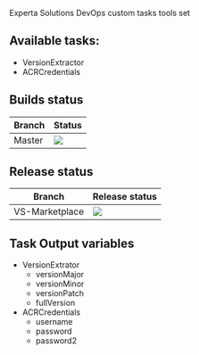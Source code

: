 Experta Solutions DevOps custom tasks tools set

## Available tasks:
- VersionExtractor
- ACRCredentials

## Builds status
<table>
	<thead>
		<tr>
			<th>Branch</th>
			<th>Status</th>
		</tr>
	</thead>
	<tbody>
		<tr>
			<td>Master</td>
			<td><img src="https://dev.azure.com/experta/ExpertaSolutions/_apis/build/status/GitHub-ExpertaDevOpsToolSet-CI?branchName=master"/></td>
		</tr>
	</tbody>
</table>

## Release status
<table>
	<thead>
	<tr>
		<th>Branch</th>
		<th>Release status</th>
	</tr>
	</thead>
	<tbody>
	<tr>
		<td>VS-Marketplace</td>
		<td><img src="https://vsrm.dev.azure.com/experta/_apis/public/Release/badge/5b43050d-0a01-4269-ace5-9e22c920391c/17/53"/></td>
	</tr>
	</tbody>
</table>

## Task Output variables
- VersionExtrator
	- versionMajor
	- versionMinor
	- versionPatch
	- fullVersion
- ACRCredentials
	- username
	- password
	- password2
